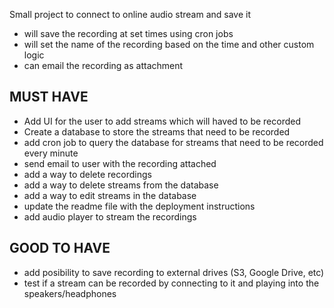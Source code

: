 Small project to connect to online audio stream and save it
- will save the recording at set times using cron jobs
- will set the name of the recording based on the time and other custom logic
- can email the recording as attachment

## MUST HAVE
- Add UI for the user to add streams which will haved to be recorded
- Create a database to store the streams that need to be recorded
- add cron job to query the database for streams that need to be recorded every minute
- send email to user with the recording attached
- add a way to delete recordings
- add a way to delete streams from the database
- add a way to edit streams in the database
- update the readme file with the deployment instructions
- add audio player to stream the recordings

## GOOD TO HAVE
- add posibility to save recording to external drives (S3, Google Drive, etc)
- test if a stream can be recorded by connecting to it and playing into the speakers/headphones